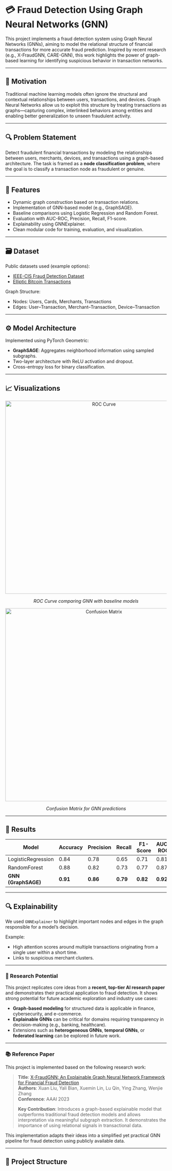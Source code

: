 # 💳 Fraud Detection Using Graph Neural Networks (GNN)

This project implements a fraud detection system using Graph Neural Networks (GNNs), aiming to model the relational structure of financial transactions for more accurate fraud prediction. Inspired by recent research (e.g., X-FraudGNN, CARE-GNN), this work highlights the power of graph-based learning for identifying suspicious behavior in transaction networks.

---

## 🧠 Motivation

Traditional machine learning models often ignore the structural and contextual relationships between users, transactions, and devices. Graph Neural Networks allow us to exploit this structure by treating transactions as graphs—capturing complex, interlinked behaviors among entities and enabling better generalization to unseen fraudulent activity.

---

## 🔍 Problem Statement

Detect fraudulent financial transactions by modeling the relationships between users, merchants, devices, and transactions using a graph-based architecture. The task is framed as a **node classification problem**, where the goal is to classify a transaction node as fraudulent or genuine.

---

## 🔧 Features

- Dynamic graph construction based on transaction relations.
- Implementation of GNN-based model (e.g., GraphSAGE).
- Baseline comparisons using Logistic Regression and Random Forest.
- Evaluation with AUC-ROC, Precision, Recall, F1-score.
- Explainability using GNNExplainer.
- Clean modular code for training, evaluation, and visualization.

---

## 🗃 Dataset

Public datasets used (example options):

- [IEEE-CIS Fraud Detection Dataset](https://www.kaggle.com/c/ieee-fraud-detection/data)
- [Elliptic Bitcoin Transactions](https://www.kaggle.com/ellipticco/elliptic-data-set)

Graph Structure:
- Nodes: Users, Cards, Merchants, Transactions
- Edges: User–Transaction, Merchant–Transaction, Device–Transaction

---

## ⚙️ Model Architecture

Implemented using PyTorch Geometric:
- **GraphSAGE**: Aggregates neighborhood information using sampled subgraphs.
- Two-layer architecture with ReLU activation and dropout.
- Cross-entropy loss for binary classification.

---

## 📈 Visualizations

<p align="center">
  <img src="results/roc_curve.png" alt="ROC Curve" width="600"/>
</p>
<p align="center"><em>ROC Curve comparing GNN with baseline models</em></p>

<p align="center">
  <img src="results/confusion_matrix.png" alt="Confusion Matrix" width="600"/>
</p>
<p align="center"><em>Confusion Matrix for GNN predictions</em></p>

---

## 🧪 Results

| Model            | Accuracy | Precision | Recall | F1-Score | AUC-ROC |
|------------------|----------|-----------|--------|----------|---------|
| LogisticRegression | 0.84     | 0.78      | 0.65   | 0.71     | 0.81    |
| RandomForest     | 0.88     | 0.82      | 0.73   | 0.77     | 0.87    |
| **GNN (GraphSAGE)**     | **0.91**     | **0.86**      | **0.79**   | **0.82**     | **0.92**    |

---

## 🔍 Explainability

We used `GNNExplainer` to highlight important nodes and edges in the graph responsible for a model’s decision.

Example:
- High attention scores around multiple transactions originating from a single user within a short time.
- Links to suspicious merchant clusters.

---

### 🔬 Research Potential

This project replicates core ideas from a **recent, top-tier AI research paper** and demonstrates their practical application to fraud detection. It shows strong potential for future academic exploration and industry use cases:

- **Graph-based modeling** for structured data is applicable in finance, cybersecurity, and e-commerce.
- **Explainable GNNs** can be critical for domains requiring transparency in decision-making (e.g., banking, healthcare).
- Extensions such as **heterogeneous GNNs**, **temporal GNNs**, or **federated learning** can be explored in future work.

---

### 📚 Reference Paper

This project is implemented based on the following research work:

> **Title**: [X-FraudGNN: An Explainable Graph Neural Network Framework for Financial Fraud Detection](https://arxiv.org/abs/2301.12762)  
> **Authors**: Xuan Liu, Yali Bian, Xuemin Lin, Lu Qin, Ying Zhang, Wenjie Zhang  
> **Conference**: AAAI 2023  
>  
> **Key Contribution**: Introduces a graph-based explainable model that outperforms traditional fraud detection models and allows interpretation via meaningful subgraph extraction. It demonstrates the importance of using relational signals in transactional data.

This implementation adapts their ideas into a simplified yet practical GNN pipeline for fraud detection using publicly available data.

---

## 📁 Project Structure



